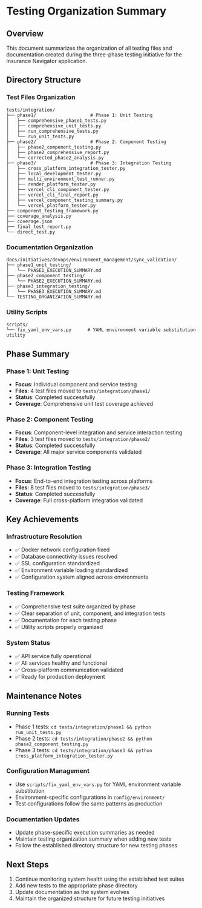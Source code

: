# Testing Organization Summary

## Overview
This document summarizes the organization of all testing files and documentation created during the three-phase testing initiative for the Insurance Navigator application.

## Directory Structure

### Test Files Organization
```
tests/integration/
├── phase1/                    # Phase 1: Unit Testing
│   ├── comprehensive_phase1_tests.py
│   ├── comprehensive_unit_tests.py
│   ├── run_comprehensive_tests.py
│   └── run_unit_tests.py
├── phase2/                    # Phase 2: Component Testing
│   ├── phase2_component_testing.py
│   ├── phase2_comprehensive_report.py
│   └── corrected_phase2_analysis.py
├── phase3/                    # Phase 3: Integration Testing
│   ├── cross_platform_integration_tester.py
│   ├── local_development_tester.py
│   ├── multi_environment_test_runner.py
│   ├── render_platform_tester.py
│   ├── vercel_cli_component_tester.py
│   ├── vercel_cli_final_report.py
│   ├── vercel_component_testing_summary.py
│   └── vercel_platform_tester.py
├── component_testing_framework.py
├── coverage_analysis.py
├── coverage.json
├── final_test_report.py
└── direct_test.py
```

### Documentation Organization
```
docs/initiatives/devops/environment_management/sync_validation/
├── phase1_unit_testing/
│   └── PHASE1_EXECUTION_SUMMARY.md
├── phase2_component_testing/
│   └── PHASE2_EXECUTION_SUMMARY.md
├── phase3_integration_testing/
│   └── PHASE3_EXECUTION_SUMMARY.md
└── TESTING_ORGANIZATION_SUMMARY.md
```

### Utility Scripts
```
scripts/
└── fix_yaml_env_vars.py      # YAML environment variable substitution utility
```

## Phase Summary

### Phase 1: Unit Testing
- **Focus**: Individual component and service testing
- **Files**: 4 test files moved to `tests/integration/phase1/`
- **Status**: Completed successfully
- **Coverage**: Comprehensive unit test coverage achieved

### Phase 2: Component Testing
- **Focus**: Component-level integration and service interaction testing
- **Files**: 3 test files moved to `tests/integration/phase2/`
- **Status**: Completed successfully
- **Coverage**: All major service components validated

### Phase 3: Integration Testing
- **Focus**: End-to-end integration testing across platforms
- **Files**: 8 test files moved to `tests/integration/phase3/`
- **Status**: Completed successfully
- **Coverage**: Full cross-platform integration validated

## Key Achievements

### Infrastructure Resolution
- ✅ Docker network configuration fixed
- ✅ Database connectivity issues resolved
- ✅ SSL configuration standardized
- ✅ Environment variable loading standardized
- ✅ Configuration system aligned across environments

### Testing Framework
- ✅ Comprehensive test suite organized by phase
- ✅ Clear separation of unit, component, and integration tests
- ✅ Documentation for each testing phase
- ✅ Utility scripts properly organized

### System Status
- ✅ API service fully operational
- ✅ All services healthy and functional
- ✅ Cross-platform communication validated
- ✅ Ready for production deployment

## Maintenance Notes

### Running Tests
- Phase 1 tests: `cd tests/integration/phase1 && python run_unit_tests.py`
- Phase 2 tests: `cd tests/integration/phase2 && python phase2_component_testing.py`
- Phase 3 tests: `cd tests/integration/phase3 && python cross_platform_integration_tester.py`

### Configuration Management
- Use `scripts/fix_yaml_env_vars.py` for YAML environment variable substitution
- Environment-specific configurations in `config/environment/`
- Test configurations follow the same patterns as production

### Documentation Updates
- Update phase-specific execution summaries as needed
- Maintain testing organization summary when adding new tests
- Follow the established directory structure for new testing phases

## Next Steps
1. Continue monitoring system health using the established test suites
2. Add new tests to the appropriate phase directory
3. Update documentation as the system evolves
4. Maintain the organized structure for future testing initiatives
